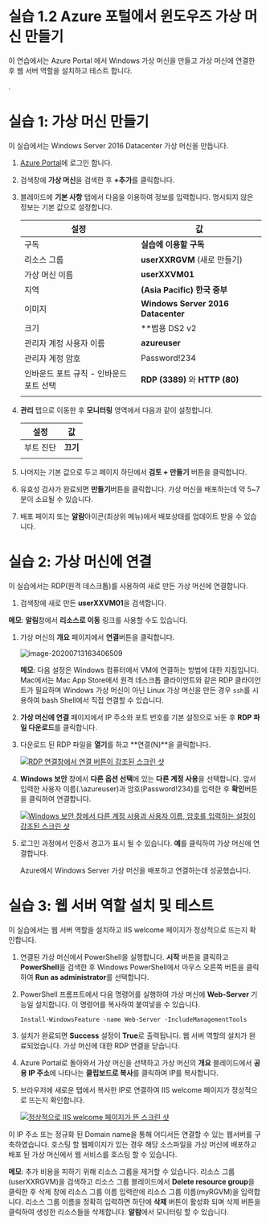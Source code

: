 # 실습 1.2 Azure 포털에서 윈도우즈 가상 머신 만들기

이 연습에서는 Azure Portal 에서 Windows 가상 머신을 만들고 가상 머신에 연결한 후 웹 서버 역할을 설치하고 테스트 합니다.

.

# 실습 1: 가상 머신 만들기

이 실습에서는 Windows Server 2016 Datacenter 가상 머신을 만듭니다.

1. [Azure Portal](https://portal.azure.com/)에 로그인 합니다.

2. 검색창에 **가상 머신**을 검색한 후 **+추가**를 클릭합니다.

3. 블레이드에 **기본 사항** 탭에서 다음을 이용하여 정보를 입력합니다. 명시되지 않은 정보는 기본 값으로 설정합니다.

   | 설정                                    | 값                                 |
   | --------------------------------------- | ---------------------------------- |
   | 구독                                    | **실습에 이용할 구독**             |
   | 리소스 그룹                             | **userXXRGVM** (새로 만들기)       |
   | 가상 머신 이름                          | **userXXVM01**                     |
   | 지역                                    | **(Asia Pacific) 한국 중부**       |
   | 이미지                                  | **Windows Server 2016 Datacenter** |
   | 크기                                    | **범용 DS2 v2                      |
   | 관리자 계정 사용자 이름                 | **azureuser**                      |
   | 관리자 계정 암호                        | Password!234                       |
   | 인바운드 포트 규칙 - 인바운드 포트 선택 | **RDP (3389)** 와 **HTTP (80)**    |
   |                                         |                                    |

4. **관리** 탭으로 이동한 후 **모니터링** 영역에서 다음과 같이 설정합니다.

   | 설정      | 값       |
   | --------- | -------- |
   | 부트 진단 | **끄기** |
   |           |          |

5. 나머지는 기본 값으로 두고 페이지 하단에서 **검토 + 만들기** 버튼을 클릭합니다.

6. 유효성 검사가 완료되면 **만들기**버튼을 클릭합니다. 가상 머신을 배포하는데 약 5~7분이 소요될 수 있습니다.

7. 배포 페이지 또는 **알람**아이콘(최상위 메뉴)에서 배포상태를 업데이트 받을 수 있습니다.

# 실습 2: 가상 머신에 연결

이 실습에서는 RDP(원격 데스크톱)를 사용하여 새로 만든 가상 머신에 연결합니다.

1. 검색창에 새로 만든 **userXXVM01**을 검색합니다.

**메모**: **알림**창에서 **리소스로 이동** 링크를 사용할 수도 있습니다.

1. 가상 머신의 **개요** 페이지에서 **연결**버튼을 클릭합니다.

   ![image-20200713163406509](C:\Users\young\AppData\Roaming\Typora\typora-user-images\image-20200713163406509.png)

   **메모**: 다음 설정은 Windows 컴퓨터에서 VM에 연결하는 방법에 대한 지침입니다. Mac에서는 Mac App Store에서 원격 데스크톱 클라이언트와 같은 RDP 클라이언트가 필요하며 Windows 가상 머신이 아닌 Linux 가상 머신을 만든 경우 `ssh`를 시용하여 bash Shell에서 직접 연결할 수 있습니다.

2. **가상 머신에 연결** 페이지에서 IP 주소와 포트 번호를 기본 설정으로 놔둔 후 **RDP 파일 다운로드**를 클릭합니다.

3. 다운로드 된 RDP 파일을 **열기**를 하고 **연결(N)**을 클릭합니다.

   [![RDP 연결창에서 연결 버튼이 강조된 스크린 샷](https://github.com/MicrosoftLearningKoreanLab/AZ-900TKR-MicrosoftAzureFundamentals/raw/master/Instructions/images/0102.png)](https://github.com/MicrosoftLearningKoreanLab/AZ-900TKR-MicrosoftAzureFundamentals/blob/master/Instructions/images/0102.png)

4. **Windows 보안** 창에서 **다른 옵션 선택**에 있는 **다른 계정 사용**을 선택합니다. 앞서 입력한 사용자 이름(.\azureuser)과 암호(Password!234)를 입력한 후 **확인**버튼을 클릭하여 연결합니다.

   [![Windows 보안 창에서 다른 계정 사용과 사용자 이름, 암호를 입력하는 설정이 강조된 스크린 샷](https://github.com/MicrosoftLearningKoreanLab/AZ-900TKR-MicrosoftAzureFundamentals/raw/master/Instructions/images/0103.png)](https://github.com/MicrosoftLearningKoreanLab/AZ-900TKR-MicrosoftAzureFundamentals/blob/master/Instructions/images/0103.png)

5. 로그인 과정에서 인증서 경고가 표시 될 수 있습니다. **예**를 클릭하여 가상 머신에 연결합니다.

   Azure에서 Windows Server 가상 머신을 배포하고 연결하는데 성공했습니다.

# 실습 3: 웹 서버 역할 설치 및 테스트

이 실습에서는 웹 서버 역할을 설치하고 IIS welcome 페이지가 정상적으로 뜨는지 확인합니다.

1. 연결된 가상 머신에서 PowerShell을 실행합니다. **시작** 버튼을 클릭하고 **PowerShell**을 검색한 후 Windows PowerShell에서 마우스 오른쪽 버튼을 클릭하여 **Run as administrator**를 선택합니다.

   

2. PowerShell 프롬프트에서 다음 명령어를 실행하여 가상 머신에 **Web-Server** 기능일 설치합니다. 이 명령어를 복사하여 붙여넣을 수 있습니다.

   ```
   Install-WindowsFeature -name Web-Server -IncludeManagementTools
   ```

3. 설치가 완료되면 **Success** 설정이 **True**로 출력됩니다. 웹 서버 역할의 설치가 완료되었습니다. 가상 머신에 대한 RDP 연결을 닫습니다.

   

4. Azure Portal로 돌아와서 가상 머신을 선택하고 가상 머신의 **개요** 블레이드에서 **공용 IP 주소**에 나타나는 **클립보드로 복사**를 클릭하여 IP를 복사합니다.

   

5. 브라우저에 새로운 탭에서 복사한 IP로 연결하여 IIS welcome 페이지가 정상적으로 뜨는지 확인합니다.

   [![정상적으로 IIS welcome 페이지가 뜬 스크린 샷](https://github.com/MicrosoftLearningKoreanLab/AZ-900TKR-MicrosoftAzureFundamentals/raw/master/Instructions/images/0108.png)](https://github.com/MicrosoftLearningKoreanLab/AZ-900TKR-MicrosoftAzureFundamentals/blob/master/Instructions/images/0108.png)

이 IP 주소 또는 정규화 된 Domain name을 통해 어디서든 연결할 수 있는 웹서버를 구축하였습니다. 호스팅 할 웹페이지가 있는 경우 해당 소스파일을 가상 머신에 배포하고 배포 된 가상 머신에서 웹 서비스를 호스팅 할 수 있습니다.

**메모**: 추가 비용을 피하기 위해 리소스 그룹을 제거할 수 있습니다. 리소스 그룹(userXXRGVM)을 검색하고 리소스 그룹 블레이드에서 **Delete resource group**을 클릭한 후 삭제 창에 리소스 그룹 이름 입력란에 리소스 그룹 이름(myRGVM)을 입력합니다. 리소스 그룹 이름을 정확히 입력하면 하단에 **삭제** 버튼이 활성화 되며 삭제 버튼을 클릭하여 생성한 리소스들을 삭제합니다. **알람**에서 모니터링 할 수 있습니다.